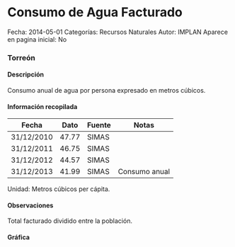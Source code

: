 Consumo de Agua Facturado
=====

Fecha: 2014-05-01
Categorías: Recursos Naturales
Autor: IMPLAN
Aparece en pagina inicial: No

### Torreón

#### Descripción

Consumo anual de agua por persona expresado en metros cúbicos.

<!-- break -->

#### Información recopilada

<table class="table table-hover table-bordered matriz">
  <thead>
    <tr><th>Fecha</th><th>Dato</th><th>Fuente</th><th>Notas</th></tr>
  </thead>
  <tbody>
    <tr><td class="centrado">31/12/2010</td><td class="derecha">47.77</td><td>SIMAS</td><td></td></tr>
    <tr><td class="centrado">31/12/2011</td><td class="derecha">46.75</td><td>SIMAS</td><td></td></tr>
    <tr><td class="centrado">31/12/2012</td><td class="derecha">44.57</td><td>SIMAS</td><td></td></tr>
    <tr><td class="centrado">31/12/2013</td><td class="derecha">41.99</td><td>SIMAS</td><td>Consumo anual</td></tr>
  </tbody>
</table>

Unidad: Metros cúbicos per cápita.

#### Observaciones

Total facturado dividido entre la población.

#### Gráfica

<div id="Morriscxlizfsy" class="grafica"></div>
  <script>
  new Morris.Line({
    element: 'Morriscxlizfsy',
    data: [
      { fecha: '2010-12-31', dato: 47.7700 },
      { fecha: '2011-12-31', dato: 46.7500 },
      { fecha: '2012-12-31', dato: 44.5700 },
      { fecha: '2013-12-31', dato: 41.9900 }
    ],
    xkey: 'fecha',
    ykeys: ['dato'],
    labels: ['Dato'],
    lineColors: ['#FF5B02'],
    xLabelFormat: function(d) {
      return d.getDate()+'/'+(d.getMonth()+1)+'/'+d.getFullYear();
    },
    dateFormat: function (ts) {
      var d = new Date(ts);
      return d.getDate() + '/' + (d.getMonth() + 1) + '/' + d.getFullYear();
    }
  });
  </script>
